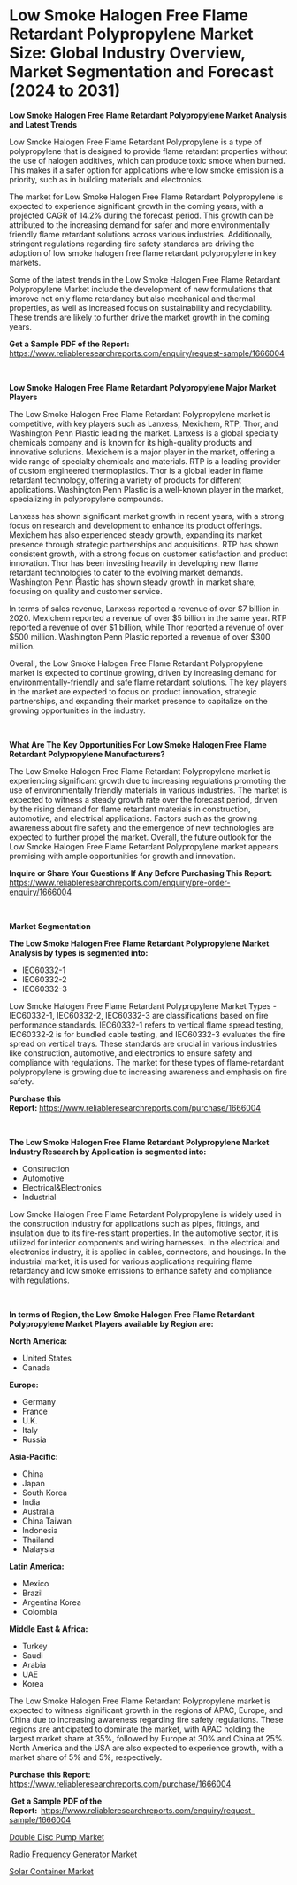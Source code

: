 <p><h1>Low Smoke Halogen Free Flame Retardant Polypropylene Market Size: Global Industry Overview, Market Segmentation and Forecast (2024 to 2031)</h1></p><p><strong>Low Smoke Halogen Free Flame Retardant Polypropylene Market Analysis and Latest Trends</strong></p>
<p><p>Low Smoke Halogen Free Flame Retardant Polypropylene is a type of polypropylene that is designed to provide flame retardant properties without the use of halogen additives, which can produce toxic smoke when burned. This makes it a safer option for applications where low smoke emission is a priority, such as in building materials and electronics.</p><p>The market for Low Smoke Halogen Free Flame Retardant Polypropylene is expected to experience significant growth in the coming years, with a projected CAGR of 14.2% during the forecast period. This growth can be attributed to the increasing demand for safer and more environmentally friendly flame retardant solutions across various industries. Additionally, stringent regulations regarding fire safety standards are driving the adoption of low smoke halogen free flame retardant polypropylene in key markets.</p><p>Some of the latest trends in the Low Smoke Halogen Free Flame Retardant Polypropylene Market include the development of new formulations that improve not only flame retardancy but also mechanical and thermal properties, as well as increased focus on sustainability and recyclability. These trends are likely to further drive the market growth in the coming years.</p></p>
<p><strong>Get a Sample PDF of the Report:&nbsp;</strong> <a href="https://www.reliableresearchreports.com/enquiry/request-sample/1666004">https://www.reliableresearchreports.com/enquiry/request-sample/1666004</a></p>
<p>&nbsp;</p>
<p><strong>Low Smoke Halogen Free Flame Retardant Polypropylene Major Market Players</strong></p>
<p><p>The Low Smoke Halogen Free Flame Retardant Polypropylene market is competitive, with key players such as Lanxess, Mexichem, RTP, Thor, and Washington Penn Plastic leading the market. Lanxess is a global specialty chemicals company and is known for its high-quality products and innovative solutions. Mexichem is a major player in the market, offering a wide range of specialty chemicals and materials. RTP is a leading provider of custom engineered thermoplastics. Thor is a global leader in flame retardant technology, offering a variety of products for different applications. Washington Penn Plastic is a well-known player in the market, specializing in polypropylene compounds.</p><p>Lanxess has shown significant market growth in recent years, with a strong focus on research and development to enhance its product offerings. Mexichem has also experienced steady growth, expanding its market presence through strategic partnerships and acquisitions. RTP has shown consistent growth, with a strong focus on customer satisfaction and product innovation. Thor has been investing heavily in developing new flame retardant technologies to cater to the evolving market demands. Washington Penn Plastic has shown steady growth in market share, focusing on quality and customer service.</p><p>In terms of sales revenue, Lanxess reported a revenue of over $7 billion in 2020. Mexichem reported a revenue of over $5 billion in the same year. RTP reported a revenue of over $1 billion, while Thor reported a revenue of over $500 million. Washington Penn Plastic reported a revenue of over $300 million.</p><p>Overall, the Low Smoke Halogen Free Flame Retardant Polypropylene market is expected to continue growing, driven by increasing demand for environmentally-friendly and safe flame retardant solutions. The key players in the market are expected to focus on product innovation, strategic partnerships, and expanding their market presence to capitalize on the growing opportunities in the industry.</p></p>
<p>&nbsp;</p>
<p><strong>What Are The Key Opportunities For Low Smoke Halogen Free Flame Retardant Polypropylene Manufacturers?</strong></p>
<p><p>The Low Smoke Halogen Free Flame Retardant Polypropylene market is experiencing significant growth due to increasing regulations promoting the use of environmentally friendly materials in various industries. The market is expected to witness a steady growth rate over the forecast period, driven by the rising demand for flame retardant materials in construction, automotive, and electrical applications. Factors such as the growing awareness about fire safety and the emergence of new technologies are expected to further propel the market. Overall, the future outlook for the Low Smoke Halogen Free Flame Retardant Polypropylene market appears promising with ample opportunities for growth and innovation.</p></p>
<p><strong>Inquire or Share Your Questions If Any Before Purchasing This Report:</strong> <a href="https://www.reliableresearchreports.com/enquiry/pre-order-enquiry/1666004">https://www.reliableresearchreports.com/enquiry/pre-order-enquiry/1666004</a></p>
<p>&nbsp;</p>
<p><strong>Market Segmentation</strong></p>
<p><strong>The Low Smoke Halogen Free Flame Retardant Polypropylene Market Analysis by types is segmented into:</strong></p>
<p><ul><li>IEC60332-1</li><li>IEC60332-2</li><li>IEC60332-3</li></ul></p>
<p><p>Low Smoke Halogen Free Flame Retardant Polypropylene Market Types - IEC60332-1, IEC60332-2, IEC60332-3 are classifications based on fire performance standards. IEC60332-1 refers to vertical flame spread testing, IEC60332-2 is for bundled cable testing, and IEC60332-3 evaluates the fire spread on vertical trays. These standards are crucial in various industries like construction, automotive, and electronics to ensure safety and compliance with regulations. The market for these types of flame-retardant polypropylene is growing due to increasing awareness and emphasis on fire safety.</p></p>
<p><strong>Purchase this Report:&nbsp;</strong><a href="https://www.reliableresearchreports.com/purchase/1666004">https://www.reliableresearchreports.com/purchase/1666004</a></p>
<p>&nbsp;</p>
<p><strong>The Low Smoke Halogen Free Flame Retardant Polypropylene Market Industry Research by Application is segmented into:</strong></p>
<p><ul><li>Construction</li><li>Automotive</li><li>Electrical&Electronics</li><li>Industrial</li></ul></p>
<p><p>Low Smoke Halogen Free Flame Retardant Polypropylene is widely used in the construction industry for applications such as pipes, fittings, and insulation due to its fire-resistant properties. In the automotive sector, it is utilized for interior components and wiring harnesses. In the electrical and electronics industry, it is applied in cables, connectors, and housings. In the industrial market, it is used for various applications requiring flame retardancy and low smoke emissions to enhance safety and compliance with regulations.</p></p>
<p>&nbsp;</p>
<p><strong>In terms of Region, the Low Smoke Halogen Free Flame Retardant Polypropylene Market Players available by Region are:</strong></p>
<p>
    <p> <strong> North America: </strong>
        <ul>
            <li>United States</li>
            <li>Canada</li>
        </ul>
        </p> 
    <p> <strong> Europe: </strong>
        <ul>
            <li>Germany</li>
            <li>France</li>
            <li>U.K.</li>
            <li>Italy</li>
            <li>Russia</li>
        </ul>
        </p> 
    <p> <strong> Asia-Pacific: </strong>
        <ul>
            <li>China</li>
            <li>Japan</li>
            <li>South Korea</li>
            <li>India</li>
            <li>Australia</li>
            <li>China Taiwan</li>
            <li>Indonesia</li>
            <li>Thailand</li>
            <li>Malaysia</li>
        </ul>
        </p> 
    <p> <strong> Latin America: </strong>
        <ul>
            <li>Mexico</li>
            <li>Brazil</li>
            <li>Argentina Korea</li>
            <li>Colombia</li>
        </ul>
        </p> 
    <p> <strong> Middle East & Africa: </strong>
        <ul>
            <li>Turkey</li>
            <li>Saudi</li>
            <li>Arabia</li>
            <li>UAE</li>
            <li>Korea</li>
        </ul>
    </p>
    </p>
<p><p>The Low Smoke Halogen Free Flame Retardant Polypropylene market is expected to witness significant growth in the regions of APAC, Europe, and China due to increasing awareness regarding fire safety regulations. These regions are anticipated to dominate the market, with APAC holding the largest market share at 35%, followed by Europe at 30% and China at 25%. North America and the USA are also expected to experience growth, with a market share of 5% and 5%, respectively.</p></p>
<p><strong>Purchase this Report: </strong><a href="https://www.reliableresearchreports.com/purchase/1666004">https://www.reliableresearchreports.com/purchase/1666004</a></p>
<p>&nbsp;<strong>Get a Sample PDF of the Report:&nbsp;&nbsp;</strong><a href="https://www.reliableresearchreports.com/enquiry/request-sample/1666004">https://www.reliableresearchreports.com/enquiry/request-sample/1666004</a></p>
<p><strong></strong></p>
<p><p><a href="https://view.publitas.com/reportprime-1/global-double-disc-pump-market-size-and-market-trends-insights-and-projections-from-2023-to-2030/">Double Disc Pump Market</a></p><p><a href="https://view.publitas.com/reportprime-1/radio-frequency-generator-market-analysis-and-market-size-global-industry-overview-market-segmentation-and-forecast-2023-to-2030/">Radio Frequency Generator Market</a></p><p><a href="https://view.publitas.com/reportprime-1/solar-container-market-size-reflecting-a-forecast-till-2030-market-by-type-by-application-and-by-geography/">Solar Container Market</a></p></p>